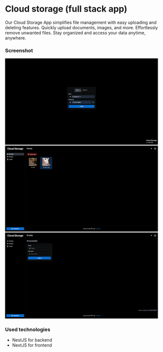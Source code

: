 # Cloud storage (full stack app)

Our Cloud Storage App simplifies file management with easy uploading and deleting features. Quickly upload documents, images, and more. Effortlessly remove unwanted files.
Stay organized and access your data anytime, anywhere.

### Screenshot

![Screenshot](./screenshots/screenshot_01.png)
![Screenshot](./screenshots/screenshot_02.png)
![Screenshot](./screenshots/screenshot_03.png)

### Used technologies

- NestJS for backend
- NextJS for frontend
